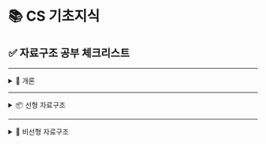 # 📚 CS 기초지식

## ✅ 자료구조 공부 체크리스트

---

<details>
<summary>📘 개론</summary>

- [ ] 자료구조란?
- [ ] 시간복잡도 (Big-O)

👉 [📎 자료구조 개론 보러가기](./자료구조/1.자료구조%20개론.md)
</details>

---

<details>
<summary>📦 선형 자료구조</summary>

<details>
<summary>🔢 배열 (Array) vs 연결 리스트 (Linked List)</summary>

- [ ] 배열 (Array)
- [ ] 연결 리스트 (Linked List)

👉 [📎 배열 vs 연결리스트 보러가기](./자료구조/2.배열%20vs%20연결%20리스트.md)
</details>

<details>
<summary>📑 스택 (Stack) vs 큐 (Queue)</summary>

- [ ] 스택 (Stack)
- [ ] 큐(Queue)

👉 [📎 큐 vs 스택 보러가기](./자료구조/3.큐%20vs%20스택.md)
</details>
<details>
<summary>📑 덱 (Deque)</summary>
- [ ] 덱 (Deque)

👉 [📎 덱 보러가기](./자료구조/4.덱(Deque).md)
</details>

<details>
<summary>🧠 해시 테이블 (Hash Table)</summary>

- [ ] 해시 테이블 (Hash Table)

👉 [📎 해시 테이블 보러가기](./자료구조/5.해시테이블(HashTable).md)

</details>

</details>

---

<details>
<summary>🌲 비선형 자료구조</summary>

<details>
<summary>🌳 트리 (Tree)</summary>

- [ ] 이진 트리 (Binary Tree)

<details>
<summary>🔍 이진 탐색 트리 (BST)</summary>

- [ ] 삽입 (Insert)
- [ ] 삭제 (Delete)
- [ ] 탐색 (Search)
</details>

<details>
<summary>⚖️ 균형 트리</summary>

- [ ] AVL 트리
- [ ] Red-Black Tree
</details>
</details>

<details>
<summary>🥇 힙 (Heap)</summary>

- [ ] 최대 힙 (Max Heap)
- [ ] 최소 힙 (Min Heap)
</details>

<details>
<summary>🔗 그래프 (Graph)</summary>

- [ ] DFS (깊이 우선 탐색)
- [ ] BFS (너비 우선 탐색)
- [ ] 인접 리스트 vs 인접 행렬
- [ ] 유니온 파인드 (Disjoint Set)

---
